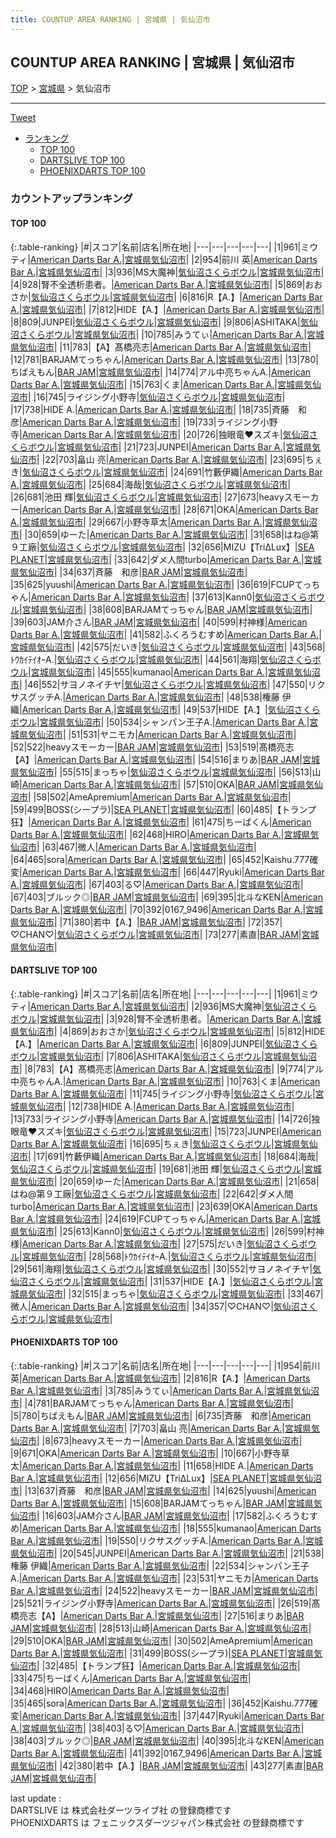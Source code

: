 ```yaml
---
title: COUNTUP AREA RANKING | 宮城県 | 気仙沼市
---
```

## COUNTUP AREA RANKING | 宮城県 | 気仙沼市

[TOP](/darts/rank/) > [宮城県](/darts/rank/宮城県/) > 気仙沼市

___

<a href="https://twitter.com/share?ref_src=twsrc%5Etfw" data-text="COUNTUP AREA RANKING | 宮城県気仙沼市" class="twitter-share-button" data-hashtags="DARTSLIVE,PHOENIXDARTS,darts,ダーツ" data-show-count="false">Tweet</a>

* [ランキング](#カウントアップランキング)
    * [TOP 100](#top-100)
    * [DARTSLIVE TOP 100](#dartslive-top-100)
    * [PHOENIXDARTS TOP 100](#phoenixdarts-top-100)

### カウントアップランキング

#### TOP 100



{:.table-ranking}
|#|スコア|名前|店名|所在地|
|---|---|---|---|---|
|1|961|<span class="rank-name-dl">ミウティ</span>|<a href="https://search.dartslive.com/jp/shop/187be3092f3f5a0ef454cb89828a1cfe">American Darts Bar A.</a>|<a href="/darts/rank/宮城県/気仙沼市">宮城県気仙沼市</a>|
|2|954|<span class="rank-name-pd"><span class="pro-icon-pd"></span>前川 英</span>|<a href="https://vs.phoenixdarts.com/jp/shop/shopDetailInfo/s_85203?s_seq=85203">American Darts Bar A.</a>|<a href="/darts/rank/宮城県/気仙沼市">宮城県気仙沼市</a>|
|3|936|<span class="rank-name-dl">MS大魔神</span>|<a href="https://search.dartslive.com/jp/shop/d2ea1318faf67dda0d9b047a20a7ba1e">気仙沼さくらボウル</a>|<a href="/darts/rank/宮城県/気仙沼市">宮城県気仙沼市</a>|
|4|928|<span class="rank-name-dl">腎不全透析患者。</span>|<a href="https://search.dartslive.com/jp/shop/187be3092f3f5a0ef454cb89828a1cfe">American Darts Bar A.</a>|<a href="/darts/rank/宮城県/気仙沼市">宮城県気仙沼市</a>|
|5|869|<span class="rank-name-dl">おおさか</span>|<a href="https://search.dartslive.com/jp/shop/d2ea1318faf67dda0d9b047a20a7ba1e">気仙沼さくらボウル</a>|<a href="/darts/rank/宮城県/気仙沼市">宮城県気仙沼市</a>|
|6|816|<span class="rank-name-pd">R【A.】</span>|<a href="https://vs.phoenixdarts.com/jp/shop/shopDetailInfo/s_85203?s_seq=85203">American Darts Bar A.</a>|<a href="/darts/rank/宮城県/気仙沼市">宮城県気仙沼市</a>|
|7|812|<span class="rank-name-dl">HIDE【A.】</span>|<a href="https://search.dartslive.com/jp/shop/187be3092f3f5a0ef454cb89828a1cfe">American Darts Bar A.</a>|<a href="/darts/rank/宮城県/気仙沼市">宮城県気仙沼市</a>|
|8|809|<span class="rank-name-dl">JUNPEI</span>|<a href="https://search.dartslive.com/jp/shop/d2ea1318faf67dda0d9b047a20a7ba1e">気仙沼さくらボウル</a>|<a href="/darts/rank/宮城県/気仙沼市">宮城県気仙沼市</a>|
|9|806|<span class="rank-name-dl">ASHITAKA</span>|<a href="https://search.dartslive.com/jp/shop/d2ea1318faf67dda0d9b047a20a7ba1e">気仙沼さくらボウル</a>|<a href="/darts/rank/宮城県/気仙沼市">宮城県気仙沼市</a>|
|10|785|<span class="rank-name-pd">みうてぃ</span>|<a href="https://vs.phoenixdarts.com/jp/shop/shopDetailInfo/s_85203?s_seq=85203">American Darts Bar A.</a>|<a href="/darts/rank/宮城県/気仙沼市">宮城県気仙沼市</a>|
|11|783|<span class="rank-name-dl">【A】髙橋亮志</span>|<a href="https://search.dartslive.com/jp/shop/187be3092f3f5a0ef454cb89828a1cfe">American Darts Bar A.</a>|<a href="/darts/rank/宮城県/気仙沼市">宮城県気仙沼市</a>|
|12|781|<span class="rank-name-pd">BARJAMてっちゃん</span>|<a href="https://vs.phoenixdarts.com/jp/shop/shopDetailInfo/s_85203?s_seq=85203">American Darts Bar A.</a>|<a href="/darts/rank/宮城県/気仙沼市">宮城県気仙沼市</a>|
|13|780|<span class="rank-name-pd">ちばえもん</span>|<a href="https://vs.phoenixdarts.com/jp/shop/shopDetailInfo/s_88273?s_seq=88273">BAR JAM</a>|<a href="/darts/rank/宮城県/気仙沼市">宮城県気仙沼市</a>|
|14|774|<span class="rank-name-dl">アル中亮ちゃんA.</span>|<a href="https://search.dartslive.com/jp/shop/187be3092f3f5a0ef454cb89828a1cfe">American Darts Bar A.</a>|<a href="/darts/rank/宮城県/気仙沼市">宮城県気仙沼市</a>|
|15|763|<span class="rank-name-dl">くま</span>|<a href="https://search.dartslive.com/jp/shop/187be3092f3f5a0ef454cb89828a1cfe">American Darts Bar A.</a>|<a href="/darts/rank/宮城県/気仙沼市">宮城県気仙沼市</a>|
|16|745|<span class="rank-name-dl">ライジング小野寺</span>|<a href="https://search.dartslive.com/jp/shop/d2ea1318faf67dda0d9b047a20a7ba1e">気仙沼さくらボウル</a>|<a href="/darts/rank/宮城県/気仙沼市">宮城県気仙沼市</a>|
|17|738|<span class="rank-name-dl">HIDE A.</span>|<a href="https://search.dartslive.com/jp/shop/187be3092f3f5a0ef454cb89828a1cfe">American Darts Bar A.</a>|<a href="/darts/rank/宮城県/気仙沼市">宮城県気仙沼市</a>|
|18|735|<span class="rank-name-pd">斉藤　和彦</span>|<a href="https://vs.phoenixdarts.com/jp/shop/shopDetailInfo/s_85203?s_seq=85203">American Darts Bar A.</a>|<a href="/darts/rank/宮城県/気仙沼市">宮城県気仙沼市</a>|
|19|733|<span class="rank-name-dl">ライジング小野寺</span>|<a href="https://search.dartslive.com/jp/shop/187be3092f3f5a0ef454cb89828a1cfe">American Darts Bar A.</a>|<a href="/darts/rank/宮城県/気仙沼市">宮城県気仙沼市</a>|
|20|726|<span class="rank-name-dl">独眼竜❤️スズキ</span>|<a href="https://search.dartslive.com/jp/shop/d2ea1318faf67dda0d9b047a20a7ba1e">気仙沼さくらボウル</a>|<a href="/darts/rank/宮城県/気仙沼市">宮城県気仙沼市</a>|
|21|723|<span class="rank-name-dl">JUNPEI</span>|<a href="https://search.dartslive.com/jp/shop/187be3092f3f5a0ef454cb89828a1cfe">American Darts Bar A.</a>|<a href="/darts/rank/宮城県/気仙沼市">宮城県気仙沼市</a>|
|22|703|<span class="rank-name-pd"><span class="pro-icon-pd"></span>畠山 亮</span>|<a href="https://vs.phoenixdarts.com/jp/shop/shopDetailInfo/s_85203?s_seq=85203">American Darts Bar A.</a>|<a href="/darts/rank/宮城県/気仙沼市">宮城県気仙沼市</a>|
|23|695|<span class="rank-name-dl">ちぇき</span>|<a href="https://search.dartslive.com/jp/shop/d2ea1318faf67dda0d9b047a20a7ba1e">気仙沼さくらボウル</a>|<a href="/darts/rank/宮城県/気仙沼市">宮城県気仙沼市</a>|
|24|691|<span class="rank-name-dl">竹藪伊織</span>|<a href="https://search.dartslive.com/jp/shop/187be3092f3f5a0ef454cb89828a1cfe">American Darts Bar A.</a>|<a href="/darts/rank/宮城県/気仙沼市">宮城県気仙沼市</a>|
|25|684|<span class="rank-name-dl">海哉</span>|<a href="https://search.dartslive.com/jp/shop/d2ea1318faf67dda0d9b047a20a7ba1e">気仙沼さくらボウル</a>|<a href="/darts/rank/宮城県/気仙沼市">宮城県気仙沼市</a>|
|26|681|<span class="rank-name-dl">池田 輝</span>|<a href="https://search.dartslive.com/jp/shop/d2ea1318faf67dda0d9b047a20a7ba1e">気仙沼さくらボウル</a>|<a href="/darts/rank/宮城県/気仙沼市">宮城県気仙沼市</a>|
|27|673|<span class="rank-name-pd">heavyスモーカー</span>|<a href="https://vs.phoenixdarts.com/jp/shop/shopDetailInfo/s_85203?s_seq=85203">American Darts Bar A.</a>|<a href="/darts/rank/宮城県/気仙沼市">宮城県気仙沼市</a>|
|28|671|<span class="rank-name-pd">OKA</span>|<a href="https://vs.phoenixdarts.com/jp/shop/shopDetailInfo/s_85203?s_seq=85203">American Darts Bar A.</a>|<a href="/darts/rank/宮城県/気仙沼市">宮城県気仙沼市</a>|
|29|667|<span class="rank-name-pd">小野寺草太</span>|<a href="https://vs.phoenixdarts.com/jp/shop/shopDetailInfo/s_85203?s_seq=85203">American Darts Bar A.</a>|<a href="/darts/rank/宮城県/気仙沼市">宮城県気仙沼市</a>|
|30|659|<span class="rank-name-dl">ゆーた</span>|<a href="https://search.dartslive.com/jp/shop/187be3092f3f5a0ef454cb89828a1cfe">American Darts Bar A.</a>|<a href="/darts/rank/宮城県/気仙沼市">宮城県気仙沼市</a>|
|31|658|<span class="rank-name-dl">はね@第９工廠</span>|<a href="https://search.dartslive.com/jp/shop/d2ea1318faf67dda0d9b047a20a7ba1e">気仙沼さくらボウル</a>|<a href="/darts/rank/宮城県/気仙沼市">宮城県気仙沼市</a>|
|32|656|<span class="rank-name-pd">MIZU【TriΔLux】</span>|<a href="https://vs.phoenixdarts.com/jp/shop/shopDetailInfo/s_87531?s_seq=87531">SEA PLANET</a>|<a href="/darts/rank/宮城県/気仙沼市">宮城県気仙沼市</a>|
|33|642|<span class="rank-name-dl">ダメ人間turbo</span>|<a href="https://search.dartslive.com/jp/shop/187be3092f3f5a0ef454cb89828a1cfe">American Darts Bar A.</a>|<a href="/darts/rank/宮城県/気仙沼市">宮城県気仙沼市</a>|
|34|637|<span class="rank-name-pd">斉藤　和彦</span>|<a href="https://vs.phoenixdarts.com/jp/shop/shopDetailInfo/s_88273?s_seq=88273">BAR JAM</a>|<a href="/darts/rank/宮城県/気仙沼市">宮城県気仙沼市</a>|
|35|625|<span class="rank-name-pd">yuushi</span>|<a href="https://vs.phoenixdarts.com/jp/shop/shopDetailInfo/s_85203?s_seq=85203">American Darts Bar A.</a>|<a href="/darts/rank/宮城県/気仙沼市">宮城県気仙沼市</a>|
|36|619|<span class="rank-name-dl">FCUPてっちゃん</span>|<a href="https://search.dartslive.com/jp/shop/187be3092f3f5a0ef454cb89828a1cfe">American Darts Bar A.</a>|<a href="/darts/rank/宮城県/気仙沼市">宮城県気仙沼市</a>|
|37|613|<span class="rank-name-dl">Kann0</span>|<a href="https://search.dartslive.com/jp/shop/d2ea1318faf67dda0d9b047a20a7ba1e">気仙沼さくらボウル</a>|<a href="/darts/rank/宮城県/気仙沼市">宮城県気仙沼市</a>|
|38|608|<span class="rank-name-pd">BARJAMてっちゃん</span>|<a href="https://vs.phoenixdarts.com/jp/shop/shopDetailInfo/s_88273?s_seq=88273">BAR JAM</a>|<a href="/darts/rank/宮城県/気仙沼市">宮城県気仙沼市</a>|
|39|603|<span class="rank-name-pd">JAM介さん</span>|<a href="https://vs.phoenixdarts.com/jp/shop/shopDetailInfo/s_88273?s_seq=88273">BAR JAM</a>|<a href="/darts/rank/宮城県/気仙沼市">宮城県気仙沼市</a>|
|40|599|<span class="rank-name-dl">村神様</span>|<a href="https://search.dartslive.com/jp/shop/187be3092f3f5a0ef454cb89828a1cfe">American Darts Bar A.</a>|<a href="/darts/rank/宮城県/気仙沼市">宮城県気仙沼市</a>|
|41|582|<span class="rank-name-pd">ふくろうむすめ</span>|<a href="https://vs.phoenixdarts.com/jp/shop/shopDetailInfo/s_85203?s_seq=85203">American Darts Bar A.</a>|<a href="/darts/rank/宮城県/気仙沼市">宮城県気仙沼市</a>|
|42|575|<span class="rank-name-dl">だいき</span>|<a href="https://search.dartslive.com/jp/shop/d2ea1318faf67dda0d9b047a20a7ba1e">気仙沼さくらボウル</a>|<a href="/darts/rank/宮城県/気仙沼市">宮城県気仙沼市</a>|
|43|568|<span class="rank-name-dl">ﾄｳｶｲﾃｲｵｰA.</span>|<a href="https://search.dartslive.com/jp/shop/d2ea1318faf67dda0d9b047a20a7ba1e">気仙沼さくらボウル</a>|<a href="/darts/rank/宮城県/気仙沼市">宮城県気仙沼市</a>|
|44|561|<span class="rank-name-dl">海翔</span>|<a href="https://search.dartslive.com/jp/shop/d2ea1318faf67dda0d9b047a20a7ba1e">気仙沼さくらボウル</a>|<a href="/darts/rank/宮城県/気仙沼市">宮城県気仙沼市</a>|
|45|555|<span class="rank-name-pd">kumanao</span>|<a href="https://vs.phoenixdarts.com/jp/shop/shopDetailInfo/s_85203?s_seq=85203">American Darts Bar A.</a>|<a href="/darts/rank/宮城県/気仙沼市">宮城県気仙沼市</a>|
|46|552|<span class="rank-name-dl">サヨノネイチヤ</span>|<a href="https://search.dartslive.com/jp/shop/d2ea1318faf67dda0d9b047a20a7ba1e">気仙沼さくらボウル</a>|<a href="/darts/rank/宮城県/気仙沼市">宮城県気仙沼市</a>|
|47|550|<span class="rank-name-pd">リクサスグッチA.</span>|<a href="https://vs.phoenixdarts.com/jp/shop/shopDetailInfo/s_85203?s_seq=85203">American Darts Bar A.</a>|<a href="/darts/rank/宮城県/気仙沼市">宮城県気仙沼市</a>|
|48|538|<span class="rank-name-pd">権藤 伊織</span>|<a href="https://vs.phoenixdarts.com/jp/shop/shopDetailInfo/s_85203?s_seq=85203">American Darts Bar A.</a>|<a href="/darts/rank/宮城県/気仙沼市">宮城県気仙沼市</a>|
|49|537|<span class="rank-name-dl">HIDE【A.】</span>|<a href="https://search.dartslive.com/jp/shop/d2ea1318faf67dda0d9b047a20a7ba1e">気仙沼さくらボウル</a>|<a href="/darts/rank/宮城県/気仙沼市">宮城県気仙沼市</a>|
|50|534|<span class="rank-name-pd">シャンパン王子A.</span>|<a href="https://vs.phoenixdarts.com/jp/shop/shopDetailInfo/s_85203?s_seq=85203">American Darts Bar A.</a>|<a href="/darts/rank/宮城県/気仙沼市">宮城県気仙沼市</a>|
|51|531|<span class="rank-name-pd">ヤニモカ</span>|<a href="https://vs.phoenixdarts.com/jp/shop/shopDetailInfo/s_85203?s_seq=85203">American Darts Bar A.</a>|<a href="/darts/rank/宮城県/気仙沼市">宮城県気仙沼市</a>|
|52|522|<span class="rank-name-pd">heavyスモーカー</span>|<a href="https://vs.phoenixdarts.com/jp/shop/shopDetailInfo/s_88273?s_seq=88273">BAR JAM</a>|<a href="/darts/rank/宮城県/気仙沼市">宮城県気仙沼市</a>|
|53|519|<span class="rank-name-pd">髙橋亮志【A】</span>|<a href="https://vs.phoenixdarts.com/jp/shop/shopDetailInfo/s_85203?s_seq=85203">American Darts Bar A.</a>|<a href="/darts/rank/宮城県/気仙沼市">宮城県気仙沼市</a>|
|54|516|<span class="rank-name-pd">まりあ</span>|<a href="https://vs.phoenixdarts.com/jp/shop/shopDetailInfo/s_88273?s_seq=88273">BAR JAM</a>|<a href="/darts/rank/宮城県/気仙沼市">宮城県気仙沼市</a>|
|55|515|<span class="rank-name-dl">まっちゃ</span>|<a href="https://search.dartslive.com/jp/shop/d2ea1318faf67dda0d9b047a20a7ba1e">気仙沼さくらボウル</a>|<a href="/darts/rank/宮城県/気仙沼市">宮城県気仙沼市</a>|
|56|513|<span class="rank-name-pd">山崎</span>|<a href="https://vs.phoenixdarts.com/jp/shop/shopDetailInfo/s_85203?s_seq=85203">American Darts Bar A.</a>|<a href="/darts/rank/宮城県/気仙沼市">宮城県気仙沼市</a>|
|57|510|<span class="rank-name-pd">OKA</span>|<a href="https://vs.phoenixdarts.com/jp/shop/shopDetailInfo/s_88273?s_seq=88273">BAR JAM</a>|<a href="/darts/rank/宮城県/気仙沼市">宮城県気仙沼市</a>|
|58|502|<span class="rank-name-pd">AmeApremium</span>|<a href="https://vs.phoenixdarts.com/jp/shop/shopDetailInfo/s_85203?s_seq=85203">American Darts Bar A.</a>|<a href="/darts/rank/宮城県/気仙沼市">宮城県気仙沼市</a>|
|59|499|<span class="rank-name-pd">BOSS(シープラ)</span>|<a href="https://vs.phoenixdarts.com/jp/shop/shopDetailInfo/s_87531?s_seq=87531">SEA PLANET</a>|<a href="/darts/rank/宮城県/気仙沼市">宮城県気仙沼市</a>|
|60|485|<span class="rank-name-pd">【トランプ狂】</span>|<a href="https://vs.phoenixdarts.com/jp/shop/shopDetailInfo/s_85203?s_seq=85203">American Darts Bar A.</a>|<a href="/darts/rank/宮城県/気仙沼市">宮城県気仙沼市</a>|
|61|475|<span class="rank-name-pd">ちーばくん</span>|<a href="https://vs.phoenixdarts.com/jp/shop/shopDetailInfo/s_85203?s_seq=85203">American Darts Bar A.</a>|<a href="/darts/rank/宮城県/気仙沼市">宮城県気仙沼市</a>|
|62|468|<span class="rank-name-pd">HIRO</span>|<a href="https://vs.phoenixdarts.com/jp/shop/shopDetailInfo/s_85203?s_seq=85203">American Darts Bar A.</a>|<a href="/darts/rank/宮城県/気仙沼市">宮城県気仙沼市</a>|
|63|467|<span class="rank-name-dl">微人</span>|<a href="https://search.dartslive.com/jp/shop/187be3092f3f5a0ef454cb89828a1cfe">American Darts Bar A.</a>|<a href="/darts/rank/宮城県/気仙沼市">宮城県気仙沼市</a>|
|64|465|<span class="rank-name-pd">sora</span>|<a href="https://vs.phoenixdarts.com/jp/shop/shopDetailInfo/s_85203?s_seq=85203">American Darts Bar A.</a>|<a href="/darts/rank/宮城県/気仙沼市">宮城県気仙沼市</a>|
|65|452|<span class="rank-name-pd">Kaishu.777確変</span>|<a href="https://vs.phoenixdarts.com/jp/shop/shopDetailInfo/s_85203?s_seq=85203">American Darts Bar A.</a>|<a href="/darts/rank/宮城県/気仙沼市">宮城県気仙沼市</a>|
|66|447|<span class="rank-name-pd">Ryuki</span>|<a href="https://vs.phoenixdarts.com/jp/shop/shopDetailInfo/s_85203?s_seq=85203">American Darts Bar A.</a>|<a href="/darts/rank/宮城県/気仙沼市">宮城県気仙沼市</a>|
|67|403|<span class="rank-name-pd">る♡</span>|<a href="https://vs.phoenixdarts.com/jp/shop/shopDetailInfo/s_85203?s_seq=85203">American Darts Bar A.</a>|<a href="/darts/rank/宮城県/気仙沼市">宮城県気仙沼市</a>|
|67|403|<span class="rank-name-pd">ブルック◎</span>|<a href="https://vs.phoenixdarts.com/jp/shop/shopDetailInfo/s_88273?s_seq=88273">BAR JAM</a>|<a href="/darts/rank/宮城県/気仙沼市">宮城県気仙沼市</a>|
|69|395|<span class="rank-name-pd">北斗なKEN</span>|<a href="https://vs.phoenixdarts.com/jp/shop/shopDetailInfo/s_85203?s_seq=85203">American Darts Bar A.</a>|<a href="/darts/rank/宮城県/気仙沼市">宮城県気仙沼市</a>|
|70|392|<span class="rank-name-pd">0167_9496</span>|<a href="https://vs.phoenixdarts.com/jp/shop/shopDetailInfo/s_85203?s_seq=85203">American Darts Bar A.</a>|<a href="/darts/rank/宮城県/気仙沼市">宮城県気仙沼市</a>|
|71|380|<span class="rank-name-pd">若中【A.】</span>|<a href="https://vs.phoenixdarts.com/jp/shop/shopDetailInfo/s_88273?s_seq=88273">BAR JAM</a>|<a href="/darts/rank/宮城県/気仙沼市">宮城県気仙沼市</a>|
|72|357|<span class="rank-name-dl">♡CHAN♡</span>|<a href="https://search.dartslive.com/jp/shop/d2ea1318faf67dda0d9b047a20a7ba1e">気仙沼さくらボウル</a>|<a href="/darts/rank/宮城県/気仙沼市">宮城県気仙沼市</a>|
|73|277|<span class="rank-name-pd">素直</span>|<a href="https://vs.phoenixdarts.com/jp/shop/shopDetailInfo/s_88273?s_seq=88273">BAR JAM</a>|<a href="/darts/rank/宮城県/気仙沼市">宮城県気仙沼市</a>|


#### DARTSLIVE TOP 100



{:.table-ranking}
|#|スコア|名前|店名|所在地|
|---|---|---|---|---|
|1|961|<span class="rank-name-dl">ミウティ</span>|<a href="https://search.dartslive.com/jp/shop/187be3092f3f5a0ef454cb89828a1cfe">American Darts Bar A.</a>|<a href="/darts/rank/宮城県/気仙沼市">宮城県気仙沼市</a>|
|2|936|<span class="rank-name-dl">MS大魔神</span>|<a href="https://search.dartslive.com/jp/shop/d2ea1318faf67dda0d9b047a20a7ba1e">気仙沼さくらボウル</a>|<a href="/darts/rank/宮城県/気仙沼市">宮城県気仙沼市</a>|
|3|928|<span class="rank-name-dl">腎不全透析患者。</span>|<a href="https://search.dartslive.com/jp/shop/187be3092f3f5a0ef454cb89828a1cfe">American Darts Bar A.</a>|<a href="/darts/rank/宮城県/気仙沼市">宮城県気仙沼市</a>|
|4|869|<span class="rank-name-dl">おおさか</span>|<a href="https://search.dartslive.com/jp/shop/d2ea1318faf67dda0d9b047a20a7ba1e">気仙沼さくらボウル</a>|<a href="/darts/rank/宮城県/気仙沼市">宮城県気仙沼市</a>|
|5|812|<span class="rank-name-dl">HIDE【A.】</span>|<a href="https://search.dartslive.com/jp/shop/187be3092f3f5a0ef454cb89828a1cfe">American Darts Bar A.</a>|<a href="/darts/rank/宮城県/気仙沼市">宮城県気仙沼市</a>|
|6|809|<span class="rank-name-dl">JUNPEI</span>|<a href="https://search.dartslive.com/jp/shop/d2ea1318faf67dda0d9b047a20a7ba1e">気仙沼さくらボウル</a>|<a href="/darts/rank/宮城県/気仙沼市">宮城県気仙沼市</a>|
|7|806|<span class="rank-name-dl">ASHITAKA</span>|<a href="https://search.dartslive.com/jp/shop/d2ea1318faf67dda0d9b047a20a7ba1e">気仙沼さくらボウル</a>|<a href="/darts/rank/宮城県/気仙沼市">宮城県気仙沼市</a>|
|8|783|<span class="rank-name-dl">【A】髙橋亮志</span>|<a href="https://search.dartslive.com/jp/shop/187be3092f3f5a0ef454cb89828a1cfe">American Darts Bar A.</a>|<a href="/darts/rank/宮城県/気仙沼市">宮城県気仙沼市</a>|
|9|774|<span class="rank-name-dl">アル中亮ちゃんA.</span>|<a href="https://search.dartslive.com/jp/shop/187be3092f3f5a0ef454cb89828a1cfe">American Darts Bar A.</a>|<a href="/darts/rank/宮城県/気仙沼市">宮城県気仙沼市</a>|
|10|763|<span class="rank-name-dl">くま</span>|<a href="https://search.dartslive.com/jp/shop/187be3092f3f5a0ef454cb89828a1cfe">American Darts Bar A.</a>|<a href="/darts/rank/宮城県/気仙沼市">宮城県気仙沼市</a>|
|11|745|<span class="rank-name-dl">ライジング小野寺</span>|<a href="https://search.dartslive.com/jp/shop/d2ea1318faf67dda0d9b047a20a7ba1e">気仙沼さくらボウル</a>|<a href="/darts/rank/宮城県/気仙沼市">宮城県気仙沼市</a>|
|12|738|<span class="rank-name-dl">HIDE A.</span>|<a href="https://search.dartslive.com/jp/shop/187be3092f3f5a0ef454cb89828a1cfe">American Darts Bar A.</a>|<a href="/darts/rank/宮城県/気仙沼市">宮城県気仙沼市</a>|
|13|733|<span class="rank-name-dl">ライジング小野寺</span>|<a href="https://search.dartslive.com/jp/shop/187be3092f3f5a0ef454cb89828a1cfe">American Darts Bar A.</a>|<a href="/darts/rank/宮城県/気仙沼市">宮城県気仙沼市</a>|
|14|726|<span class="rank-name-dl">独眼竜❤️スズキ</span>|<a href="https://search.dartslive.com/jp/shop/d2ea1318faf67dda0d9b047a20a7ba1e">気仙沼さくらボウル</a>|<a href="/darts/rank/宮城県/気仙沼市">宮城県気仙沼市</a>|
|15|723|<span class="rank-name-dl">JUNPEI</span>|<a href="https://search.dartslive.com/jp/shop/187be3092f3f5a0ef454cb89828a1cfe">American Darts Bar A.</a>|<a href="/darts/rank/宮城県/気仙沼市">宮城県気仙沼市</a>|
|16|695|<span class="rank-name-dl">ちぇき</span>|<a href="https://search.dartslive.com/jp/shop/d2ea1318faf67dda0d9b047a20a7ba1e">気仙沼さくらボウル</a>|<a href="/darts/rank/宮城県/気仙沼市">宮城県気仙沼市</a>|
|17|691|<span class="rank-name-dl">竹藪伊織</span>|<a href="https://search.dartslive.com/jp/shop/187be3092f3f5a0ef454cb89828a1cfe">American Darts Bar A.</a>|<a href="/darts/rank/宮城県/気仙沼市">宮城県気仙沼市</a>|
|18|684|<span class="rank-name-dl">海哉</span>|<a href="https://search.dartslive.com/jp/shop/d2ea1318faf67dda0d9b047a20a7ba1e">気仙沼さくらボウル</a>|<a href="/darts/rank/宮城県/気仙沼市">宮城県気仙沼市</a>|
|19|681|<span class="rank-name-dl">池田 輝</span>|<a href="https://search.dartslive.com/jp/shop/d2ea1318faf67dda0d9b047a20a7ba1e">気仙沼さくらボウル</a>|<a href="/darts/rank/宮城県/気仙沼市">宮城県気仙沼市</a>|
|20|659|<span class="rank-name-dl">ゆーた</span>|<a href="https://search.dartslive.com/jp/shop/187be3092f3f5a0ef454cb89828a1cfe">American Darts Bar A.</a>|<a href="/darts/rank/宮城県/気仙沼市">宮城県気仙沼市</a>|
|21|658|<span class="rank-name-dl">はね@第９工廠</span>|<a href="https://search.dartslive.com/jp/shop/d2ea1318faf67dda0d9b047a20a7ba1e">気仙沼さくらボウル</a>|<a href="/darts/rank/宮城県/気仙沼市">宮城県気仙沼市</a>|
|22|642|<span class="rank-name-dl">ダメ人間turbo</span>|<a href="https://search.dartslive.com/jp/shop/187be3092f3f5a0ef454cb89828a1cfe">American Darts Bar A.</a>|<a href="/darts/rank/宮城県/気仙沼市">宮城県気仙沼市</a>|
|23|639|<span class="rank-name-dl">OKA</span>|<a href="https://search.dartslive.com/jp/shop/187be3092f3f5a0ef454cb89828a1cfe">American Darts Bar A.</a>|<a href="/darts/rank/宮城県/気仙沼市">宮城県気仙沼市</a>|
|24|619|<span class="rank-name-dl">FCUPてっちゃん</span>|<a href="https://search.dartslive.com/jp/shop/187be3092f3f5a0ef454cb89828a1cfe">American Darts Bar A.</a>|<a href="/darts/rank/宮城県/気仙沼市">宮城県気仙沼市</a>|
|25|613|<span class="rank-name-dl">Kann0</span>|<a href="https://search.dartslive.com/jp/shop/d2ea1318faf67dda0d9b047a20a7ba1e">気仙沼さくらボウル</a>|<a href="/darts/rank/宮城県/気仙沼市">宮城県気仙沼市</a>|
|26|599|<span class="rank-name-dl">村神様</span>|<a href="https://search.dartslive.com/jp/shop/187be3092f3f5a0ef454cb89828a1cfe">American Darts Bar A.</a>|<a href="/darts/rank/宮城県/気仙沼市">宮城県気仙沼市</a>|
|27|575|<span class="rank-name-dl">だいき</span>|<a href="https://search.dartslive.com/jp/shop/d2ea1318faf67dda0d9b047a20a7ba1e">気仙沼さくらボウル</a>|<a href="/darts/rank/宮城県/気仙沼市">宮城県気仙沼市</a>|
|28|568|<span class="rank-name-dl">ﾄｳｶｲﾃｲｵｰA.</span>|<a href="https://search.dartslive.com/jp/shop/d2ea1318faf67dda0d9b047a20a7ba1e">気仙沼さくらボウル</a>|<a href="/darts/rank/宮城県/気仙沼市">宮城県気仙沼市</a>|
|29|561|<span class="rank-name-dl">海翔</span>|<a href="https://search.dartslive.com/jp/shop/d2ea1318faf67dda0d9b047a20a7ba1e">気仙沼さくらボウル</a>|<a href="/darts/rank/宮城県/気仙沼市">宮城県気仙沼市</a>|
|30|552|<span class="rank-name-dl">サヨノネイチヤ</span>|<a href="https://search.dartslive.com/jp/shop/d2ea1318faf67dda0d9b047a20a7ba1e">気仙沼さくらボウル</a>|<a href="/darts/rank/宮城県/気仙沼市">宮城県気仙沼市</a>|
|31|537|<span class="rank-name-dl">HIDE【A.】</span>|<a href="https://search.dartslive.com/jp/shop/d2ea1318faf67dda0d9b047a20a7ba1e">気仙沼さくらボウル</a>|<a href="/darts/rank/宮城県/気仙沼市">宮城県気仙沼市</a>|
|32|515|<span class="rank-name-dl">まっちゃ</span>|<a href="https://search.dartslive.com/jp/shop/d2ea1318faf67dda0d9b047a20a7ba1e">気仙沼さくらボウル</a>|<a href="/darts/rank/宮城県/気仙沼市">宮城県気仙沼市</a>|
|33|467|<span class="rank-name-dl">微人</span>|<a href="https://search.dartslive.com/jp/shop/187be3092f3f5a0ef454cb89828a1cfe">American Darts Bar A.</a>|<a href="/darts/rank/宮城県/気仙沼市">宮城県気仙沼市</a>|
|34|357|<span class="rank-name-dl">♡CHAN♡</span>|<a href="https://search.dartslive.com/jp/shop/d2ea1318faf67dda0d9b047a20a7ba1e">気仙沼さくらボウル</a>|<a href="/darts/rank/宮城県/気仙沼市">宮城県気仙沼市</a>|


#### PHOENIXDARTS TOP 100



{:.table-ranking}
|#|スコア|名前|店名|所在地|
|---|---|---|---|---|
|1|954|<span class="rank-name-pd"><span class="pro-icon-pd"></span>前川 英</span>|<a href="https://vs.phoenixdarts.com/jp/shop/shopDetailInfo/s_85203?s_seq=85203">American Darts Bar A.</a>|<a href="/darts/rank/宮城県/気仙沼市">宮城県気仙沼市</a>|
|2|816|<span class="rank-name-pd">R【A.】</span>|<a href="https://vs.phoenixdarts.com/jp/shop/shopDetailInfo/s_85203?s_seq=85203">American Darts Bar A.</a>|<a href="/darts/rank/宮城県/気仙沼市">宮城県気仙沼市</a>|
|3|785|<span class="rank-name-pd">みうてぃ</span>|<a href="https://vs.phoenixdarts.com/jp/shop/shopDetailInfo/s_85203?s_seq=85203">American Darts Bar A.</a>|<a href="/darts/rank/宮城県/気仙沼市">宮城県気仙沼市</a>|
|4|781|<span class="rank-name-pd">BARJAMてっちゃん</span>|<a href="https://vs.phoenixdarts.com/jp/shop/shopDetailInfo/s_85203?s_seq=85203">American Darts Bar A.</a>|<a href="/darts/rank/宮城県/気仙沼市">宮城県気仙沼市</a>|
|5|780|<span class="rank-name-pd">ちばえもん</span>|<a href="https://vs.phoenixdarts.com/jp/shop/shopDetailInfo/s_88273?s_seq=88273">BAR JAM</a>|<a href="/darts/rank/宮城県/気仙沼市">宮城県気仙沼市</a>|
|6|735|<span class="rank-name-pd">斉藤　和彦</span>|<a href="https://vs.phoenixdarts.com/jp/shop/shopDetailInfo/s_85203?s_seq=85203">American Darts Bar A.</a>|<a href="/darts/rank/宮城県/気仙沼市">宮城県気仙沼市</a>|
|7|703|<span class="rank-name-pd"><span class="pro-icon-pd"></span>畠山 亮</span>|<a href="https://vs.phoenixdarts.com/jp/shop/shopDetailInfo/s_85203?s_seq=85203">American Darts Bar A.</a>|<a href="/darts/rank/宮城県/気仙沼市">宮城県気仙沼市</a>|
|8|673|<span class="rank-name-pd">heavyスモーカー</span>|<a href="https://vs.phoenixdarts.com/jp/shop/shopDetailInfo/s_85203?s_seq=85203">American Darts Bar A.</a>|<a href="/darts/rank/宮城県/気仙沼市">宮城県気仙沼市</a>|
|9|671|<span class="rank-name-pd">OKA</span>|<a href="https://vs.phoenixdarts.com/jp/shop/shopDetailInfo/s_85203?s_seq=85203">American Darts Bar A.</a>|<a href="/darts/rank/宮城県/気仙沼市">宮城県気仙沼市</a>|
|10|667|<span class="rank-name-pd">小野寺草太</span>|<a href="https://vs.phoenixdarts.com/jp/shop/shopDetailInfo/s_85203?s_seq=85203">American Darts Bar A.</a>|<a href="/darts/rank/宮城県/気仙沼市">宮城県気仙沼市</a>|
|11|658|<span class="rank-name-pd">HIDE A.</span>|<a href="https://vs.phoenixdarts.com/jp/shop/shopDetailInfo/s_85203?s_seq=85203">American Darts Bar A.</a>|<a href="/darts/rank/宮城県/気仙沼市">宮城県気仙沼市</a>|
|12|656|<span class="rank-name-pd">MIZU【TriΔLux】</span>|<a href="https://vs.phoenixdarts.com/jp/shop/shopDetailInfo/s_87531?s_seq=87531">SEA PLANET</a>|<a href="/darts/rank/宮城県/気仙沼市">宮城県気仙沼市</a>|
|13|637|<span class="rank-name-pd">斉藤　和彦</span>|<a href="https://vs.phoenixdarts.com/jp/shop/shopDetailInfo/s_88273?s_seq=88273">BAR JAM</a>|<a href="/darts/rank/宮城県/気仙沼市">宮城県気仙沼市</a>|
|14|625|<span class="rank-name-pd">yuushi</span>|<a href="https://vs.phoenixdarts.com/jp/shop/shopDetailInfo/s_85203?s_seq=85203">American Darts Bar A.</a>|<a href="/darts/rank/宮城県/気仙沼市">宮城県気仙沼市</a>|
|15|608|<span class="rank-name-pd">BARJAMてっちゃん</span>|<a href="https://vs.phoenixdarts.com/jp/shop/shopDetailInfo/s_88273?s_seq=88273">BAR JAM</a>|<a href="/darts/rank/宮城県/気仙沼市">宮城県気仙沼市</a>|
|16|603|<span class="rank-name-pd">JAM介さん</span>|<a href="https://vs.phoenixdarts.com/jp/shop/shopDetailInfo/s_88273?s_seq=88273">BAR JAM</a>|<a href="/darts/rank/宮城県/気仙沼市">宮城県気仙沼市</a>|
|17|582|<span class="rank-name-pd">ふくろうむすめ</span>|<a href="https://vs.phoenixdarts.com/jp/shop/shopDetailInfo/s_85203?s_seq=85203">American Darts Bar A.</a>|<a href="/darts/rank/宮城県/気仙沼市">宮城県気仙沼市</a>|
|18|555|<span class="rank-name-pd">kumanao</span>|<a href="https://vs.phoenixdarts.com/jp/shop/shopDetailInfo/s_85203?s_seq=85203">American Darts Bar A.</a>|<a href="/darts/rank/宮城県/気仙沼市">宮城県気仙沼市</a>|
|19|550|<span class="rank-name-pd">リクサスグッチA.</span>|<a href="https://vs.phoenixdarts.com/jp/shop/shopDetailInfo/s_85203?s_seq=85203">American Darts Bar A.</a>|<a href="/darts/rank/宮城県/気仙沼市">宮城県気仙沼市</a>|
|20|545|<span class="rank-name-pd">JUNPEI</span>|<a href="https://vs.phoenixdarts.com/jp/shop/shopDetailInfo/s_85203?s_seq=85203">American Darts Bar A.</a>|<a href="/darts/rank/宮城県/気仙沼市">宮城県気仙沼市</a>|
|21|538|<span class="rank-name-pd">権藤 伊織</span>|<a href="https://vs.phoenixdarts.com/jp/shop/shopDetailInfo/s_85203?s_seq=85203">American Darts Bar A.</a>|<a href="/darts/rank/宮城県/気仙沼市">宮城県気仙沼市</a>|
|22|534|<span class="rank-name-pd">シャンパン王子A.</span>|<a href="https://vs.phoenixdarts.com/jp/shop/shopDetailInfo/s_85203?s_seq=85203">American Darts Bar A.</a>|<a href="/darts/rank/宮城県/気仙沼市">宮城県気仙沼市</a>|
|23|531|<span class="rank-name-pd">ヤニモカ</span>|<a href="https://vs.phoenixdarts.com/jp/shop/shopDetailInfo/s_85203?s_seq=85203">American Darts Bar A.</a>|<a href="/darts/rank/宮城県/気仙沼市">宮城県気仙沼市</a>|
|24|522|<span class="rank-name-pd">heavyスモーカー</span>|<a href="https://vs.phoenixdarts.com/jp/shop/shopDetailInfo/s_88273?s_seq=88273">BAR JAM</a>|<a href="/darts/rank/宮城県/気仙沼市">宮城県気仙沼市</a>|
|25|521|<span class="rank-name-pd">ライジング小野寺</span>|<a href="https://vs.phoenixdarts.com/jp/shop/shopDetailInfo/s_85203?s_seq=85203">American Darts Bar A.</a>|<a href="/darts/rank/宮城県/気仙沼市">宮城県気仙沼市</a>|
|26|519|<span class="rank-name-pd">髙橋亮志【A】</span>|<a href="https://vs.phoenixdarts.com/jp/shop/shopDetailInfo/s_85203?s_seq=85203">American Darts Bar A.</a>|<a href="/darts/rank/宮城県/気仙沼市">宮城県気仙沼市</a>|
|27|516|<span class="rank-name-pd">まりあ</span>|<a href="https://vs.phoenixdarts.com/jp/shop/shopDetailInfo/s_88273?s_seq=88273">BAR JAM</a>|<a href="/darts/rank/宮城県/気仙沼市">宮城県気仙沼市</a>|
|28|513|<span class="rank-name-pd">山崎</span>|<a href="https://vs.phoenixdarts.com/jp/shop/shopDetailInfo/s_85203?s_seq=85203">American Darts Bar A.</a>|<a href="/darts/rank/宮城県/気仙沼市">宮城県気仙沼市</a>|
|29|510|<span class="rank-name-pd">OKA</span>|<a href="https://vs.phoenixdarts.com/jp/shop/shopDetailInfo/s_88273?s_seq=88273">BAR JAM</a>|<a href="/darts/rank/宮城県/気仙沼市">宮城県気仙沼市</a>|
|30|502|<span class="rank-name-pd">AmeApremium</span>|<a href="https://vs.phoenixdarts.com/jp/shop/shopDetailInfo/s_85203?s_seq=85203">American Darts Bar A.</a>|<a href="/darts/rank/宮城県/気仙沼市">宮城県気仙沼市</a>|
|31|499|<span class="rank-name-pd">BOSS(シープラ)</span>|<a href="https://vs.phoenixdarts.com/jp/shop/shopDetailInfo/s_87531?s_seq=87531">SEA PLANET</a>|<a href="/darts/rank/宮城県/気仙沼市">宮城県気仙沼市</a>|
|32|485|<span class="rank-name-pd">【トランプ狂】</span>|<a href="https://vs.phoenixdarts.com/jp/shop/shopDetailInfo/s_85203?s_seq=85203">American Darts Bar A.</a>|<a href="/darts/rank/宮城県/気仙沼市">宮城県気仙沼市</a>|
|33|475|<span class="rank-name-pd">ちーばくん</span>|<a href="https://vs.phoenixdarts.com/jp/shop/shopDetailInfo/s_85203?s_seq=85203">American Darts Bar A.</a>|<a href="/darts/rank/宮城県/気仙沼市">宮城県気仙沼市</a>|
|34|468|<span class="rank-name-pd">HIRO</span>|<a href="https://vs.phoenixdarts.com/jp/shop/shopDetailInfo/s_85203?s_seq=85203">American Darts Bar A.</a>|<a href="/darts/rank/宮城県/気仙沼市">宮城県気仙沼市</a>|
|35|465|<span class="rank-name-pd">sora</span>|<a href="https://vs.phoenixdarts.com/jp/shop/shopDetailInfo/s_85203?s_seq=85203">American Darts Bar A.</a>|<a href="/darts/rank/宮城県/気仙沼市">宮城県気仙沼市</a>|
|36|452|<span class="rank-name-pd">Kaishu.777確変</span>|<a href="https://vs.phoenixdarts.com/jp/shop/shopDetailInfo/s_85203?s_seq=85203">American Darts Bar A.</a>|<a href="/darts/rank/宮城県/気仙沼市">宮城県気仙沼市</a>|
|37|447|<span class="rank-name-pd">Ryuki</span>|<a href="https://vs.phoenixdarts.com/jp/shop/shopDetailInfo/s_85203?s_seq=85203">American Darts Bar A.</a>|<a href="/darts/rank/宮城県/気仙沼市">宮城県気仙沼市</a>|
|38|403|<span class="rank-name-pd">る♡</span>|<a href="https://vs.phoenixdarts.com/jp/shop/shopDetailInfo/s_85203?s_seq=85203">American Darts Bar A.</a>|<a href="/darts/rank/宮城県/気仙沼市">宮城県気仙沼市</a>|
|38|403|<span class="rank-name-pd">ブルック◎</span>|<a href="https://vs.phoenixdarts.com/jp/shop/shopDetailInfo/s_88273?s_seq=88273">BAR JAM</a>|<a href="/darts/rank/宮城県/気仙沼市">宮城県気仙沼市</a>|
|40|395|<span class="rank-name-pd">北斗なKEN</span>|<a href="https://vs.phoenixdarts.com/jp/shop/shopDetailInfo/s_85203?s_seq=85203">American Darts Bar A.</a>|<a href="/darts/rank/宮城県/気仙沼市">宮城県気仙沼市</a>|
|41|392|<span class="rank-name-pd">0167_9496</span>|<a href="https://vs.phoenixdarts.com/jp/shop/shopDetailInfo/s_85203?s_seq=85203">American Darts Bar A.</a>|<a href="/darts/rank/宮城県/気仙沼市">宮城県気仙沼市</a>|
|42|380|<span class="rank-name-pd">若中【A.】</span>|<a href="https://vs.phoenixdarts.com/jp/shop/shopDetailInfo/s_88273?s_seq=88273">BAR JAM</a>|<a href="/darts/rank/宮城県/気仙沼市">宮城県気仙沼市</a>|
|43|277|<span class="rank-name-pd">素直</span>|<a href="https://vs.phoenixdarts.com/jp/shop/shopDetailInfo/s_88273?s_seq=88273">BAR JAM</a>|<a href="/darts/rank/宮城県/気仙沼市">宮城県気仙沼市</a>|


<div class="footer border-top border-gray-light mt-5 pt-3 text-right text-gray">
    last update : <span style="font-weight: italic" id="foot_last_modified"></span><br />
    DARTSLIVE は 株式会社ダーツライブ社 の登録商標です<br />
    PHOENIXDARTS は フェニックスダーツジャパン株式会社 の登録商標です<br />
</div>

<script src="https://cdnjs.cloudflare.com/ajax/libs/jquery.tablesorter/2.31.3/js/jquery.tablesorter.min.js" integrity="sha512-qzgd5cYSZcosqpzpn7zF2ZId8f/8CHmFKZ8j7mU4OUXTNRd5g+ZHBPsgKEwoqxCtdQvExE5LprwwPAgoicguNg==" crossorigin="anonymous" referrerpolicy="no-referrer"></script>
<link rel="stylesheet" href="https://cdnjs.cloudflare.com/ajax/libs/jquery.tablesorter/2.31.3/css/theme.default.min.css" integrity="sha512-wghhOJkjQX0Lh3NSWvNKeZ0ZpNn+SPVXX1Qyc9OCaogADktxrBiBdKGDoqVUOyhStvMBmJQ8ZdMHiR3wuEq8+w==" crossorigin="anonymous" referrerpolicy="no-referrer" />
<script>
$(function() {
    $(".table-ranking").tablesorter({sortList:[[0, 0]]});
    $("#foot_last_modified").text(formatDate(new Date(document.lastModified), 'yyyy-MM-dd HH:mm:ss'));
});
</script>

<script async src="https://platform.twitter.com/widgets.js" charset="utf-8"></script>